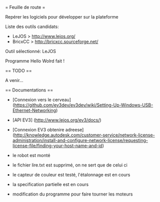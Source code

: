 = Feuille de route =

Repérer les logiciels pour développer sur la plateforme

Liste des outils candidats:

 - LeJOS > http://www.lejos.org/
 - BricxCC > http://bricxcc.sourceforge.net/


Outil sélectionné: LeJOS


Programme Hello Wolrd fait !

== TODO ==

A venir...



== Documentations ==

 - [Connexion vers le cerveau] (https://github.com/ev3dev/ev3dev/wiki/Setting-Up-Windows-USB-Ethernet-Networking)
 - [API EV3] (http://www.lejos.org/ev3/docs/)
 - [Connexion EV3 obtenire adreese] (http://knowledge.autodesk.com/customer-service/network-license-administration/install-and-configure-network-license/requesting-license-file/finding-your-host-name-and-id)

 - le robot est monté
 - le fichier lire.txt est supprimé, on ne sert que de celui ci
 - le capteur de couleur est testé, l'étalonnage est en cours
 - la specification partielle est en cours
 - modification du programme pour faire tourner les moteurs
